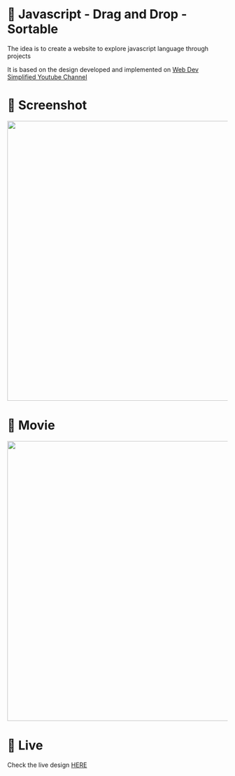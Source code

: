 # 🎨 Javascript - Drag and Drop - Sortable

The idea is to create a website to explore javascript language through projects 

It is based on the design developed and implemented  on [Web Dev Simplified Youtube Channel](https://youtu.be/jfYWwQrtzzY)


# 📸 Screenshot
<img src="https://storage.googleapis.com/rfribeiro-javascript/drag-drop-sortable/presentation.png" width="640">


# 🎥 Movie
<img src="https://storage.googleapis.com/rfribeiro-javascript/drag-drop-sortable/presentation.gif" width="640">

# 🚀 Live

Check the live design [HERE](https://storage.googleapis.com/rfribeiro-javascript/drag-drop-sortable/index.html)